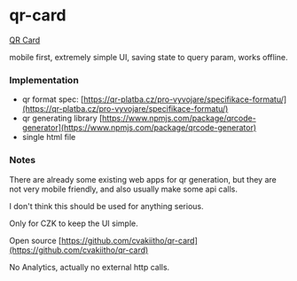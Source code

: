 # qr-card

[QR Card](https://cvakiitho.github.io/qr-card)

mobile first, extremely simple UI, saving state to query param, works offline.

### Implementation

- qr format spec: [https://qr-platba.cz/pro-vyvojare/specifikace-formatu/](https://qr-platba.cz/pro-vyvojare/specifikace-formatu/)
- qr generating library [https://www.npmjs.com/package/qrcode-generator](https://www.npmjs.com/package/qrcode-generator)
- single html file

### Notes

There are already some existing web apps for qr generation, but they are not very mobile friendly, and also usually make some api calls.

I don't think this should be used for anything serious.

Only for CZK to keep the UI simple.

Open source [https://github.com/cvakiitho/qr-card](https://github.com/cvakiitho/qr-card)

No Analytics, actually no external http calls.
